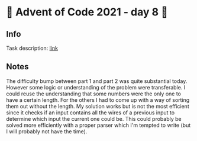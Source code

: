 # 🎄 Advent of Code 2021 - day 8 🎄

## Info

Task description: [link](https://adventofcode.com/2021/day/8)

## Notes

The difficulty bump between part 1 and part 2 was quite substantial today. However some logic or understanding of the problem were transferable. I could reuse the understanding that some numbers were the only one to have a certain length. For the others I had to come up with a way of sorting them out without the length. My solution works but is not the most efficient since it checks if an input contains all the wires of a previous input to determine which input the current one could be. This could probably be solved more efficiently with a proper parser which I'm tempted to write (but I will probably not have the time).
